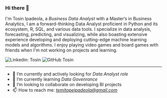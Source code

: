 ### Hi there 👋


I'm Tosin Ipadeola,  a *Business Data Analyst*  with a Master’s in Business Analytics, I am a forward-thinking Data Analyst proficient in Python and its ecosystem, R, SQL, and various data tools. I specialize in data analysis, forecasting, predicting, and visualizing, while also boasting extensive experience developing and deploying cutting-edge machine learning models and algorithms. I enjoy playing video games and board games with friends when I'm not working on projects and learning.

![Linkedin: Tosin](https://img.shields.io/badge/-Dolapo-blue?style=flat-square&logo=Linkedin&logoColor=white&link=https://www.linkedin.com/in/tosin-ipadeola-mba-msc-a742ba44/)
![GitHub Tosin](https://img.shields.io/github/followers/tipadeola?label=follow&style=social)

---

- 🔭 I’m currently and actively looking for *Data Analyst role*
- 🌱 I’m currently learning *Data Govenrance*
- 👯 I’m looking to collaborate on developing BI projects
- 📫 How to reach me:
  *temitopeipadeola@gmail.com*

